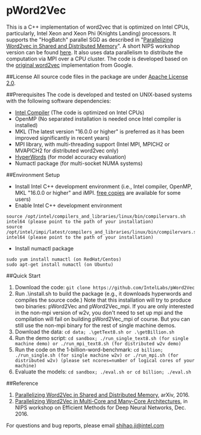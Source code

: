 # pWord2Vec
This is a C++ implementation of word2vec that is optimized on Intel CPUs, particularly, Intel Xeon and Xeon Phi (Knights Landing) processors. It supports the "HogBatch" parallel SGD as described in "[Parallelizing Word2vec in Shared and Distributed Memory](https://arxiv.org/abs/1604.04661)". A short NIPS workshop version can be found [here](https://arxiv.org/abs/1611.06172). It also uses data parallelism to distribute the computation via MPI over a CPU cluster. The code is developed based on the [original word2vec](https://code.google.com/archive/p/word2vec/) implementation from Google.

##License
All source code files in the package are under [Apache License 2.0](http://www.apache.org/licenses/LICENSE-2.0).

##Prerequisites
The code is developed and tested on UNIX-based systems with the following software dependencies:

- [Intel Compiler](https://software.intel.com/en-us/qualify-for-free-software) (The code is optimized on Intel CPUs)
- OpenMP (No separated installation is needed once Intel compiler is installed)
- MKL (The latest version "16.0.0 or higher" is preferred as it has been improved significantly in recent years)
- MPI library, with multi-threading support (Intel MPI, MPICH2 or MVAPICH2 for distributed word2vec only)
- [HyperWords](https://bitbucket.org/omerlevy/hyperwords) (for model accuracy evaluation)
- Numactl package (for multi-socket NUMA systems)

##Environment Setup
* Install Intel C++ development environment (i.e., Intel compiler, OpenMP, MKL "16.0.0 or higher" and iMPI. [free copies](https://software.intel.com/en-us/qualify-for-free-software) are available for some users)
* Enable Intel C++ development environment
```
source /opt/intel/compilers_and_libraries/linux/bin/compilervars.sh intel64 (please point to the path of your installation)
source /opt/intel/impi/latest/compilers_and_libraries/linux/bin/compilervars.sh intel64 (please point to the path of your installation)
```
* Install numactl package
```
sudo yum install numactl (on RedHat/Centos)
sudo apt-get install numactl (on Ubuntu)
```

##Quick Start
1. Download the code: ```git clone https://github.com/IntelLabs/pWord2Vec```
2. Run .\install.sh to build the package (e.g., it downloads hyperwords and compiles the source code.) Note that this installation will try to produce two binaries: pWord2Vec and pWord2Vec_mpi. If you are only interested in the non-mpi version of w2v, you don't need to set up mpi and the compilation will fail on building pWord2Vec_mpi of course. But you can still use the non-mpi binary for the rest of single machine demos.
3. Download the data: ```cd data; .\getText8.sh or .\getBillion.sh```
4. Run the demo script: ```cd sandbox; ./run_single_text8.sh (for single machine demo) or ./run_mpi_text8.sh (for distributed w2v demo)```
5. Run the code on the 1-billion-word-benchmark: ```cd billion; ./run_single.sh (for single machine w2v) or ./run_mpi.sh (for distributed w2v) (please set ncores=number of logical cores of your machine)```
6. Evaluate the models: ```cd sandbox; ./eval.sh or cd billion; ./eval.sh```

##Reference
1. [Parallelizing Word2Vec in Shared and Distributed Memory](https://arxiv.org/abs/1604.04661), arXiv, 2016.
2. [Parallelizing Word2Vec in Multi-Core and Many-Core Architectures](https://arxiv.org/abs/1611.06172), in NIPS workshop on Efficient Methods for Deep Neural Networks, Dec. 2016.

For questions and bug reports, please email shihao.ji@intel.com
